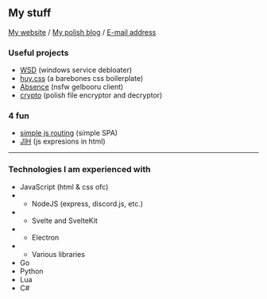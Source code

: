 ## My stuff
[My website](https://tzwel.xyz) /
[My polish blog](https://blog.tzwel.xyz) /
[E-mail address](mailto:tzwel@int.pl)

### Useful projects
- [WSD](https://github.com/tzwel/WSD) (windows service debloater)
- [huy.css](https://github.com/tzwel/huy.css) (a barebones css boilerplate)
- [Absence](https://github.com/tzwel/Absence) (nsfw gelbooru client)
- [crypto](https://github.com/tzwel/crypto) (polish file encryptor and decryptor)

### 4 fun
- [simple js routing](https://github.com/tzwel/simple-js-routing) (simple SPA)
- [JIH](https://github.com/tzwel/JIH) (js expresions in html)

---

### Technologies I am experienced with
- JavaScript (html & css ofc)
- - NodeJS (express, discord.js, etc.)
- - Svelte and SvelteKit
- - Electron
- - Various libraries
- Go
- Python
- Lua
- C#
